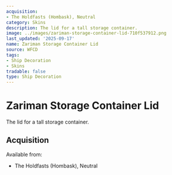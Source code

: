 ```yaml
---
acquisition:
- The Holdfasts (Hombask), Neutral
category: Skins
description: The lid for a tall storage container.
image: ../images/zariman-storage-container-lid-710f537912.png
last_updated: '2025-09-17'
name: Zariman Storage Container Lid
source: WFCD
tags:
- Ship Decoration
- Skins
tradable: false
type: Ship Decoration
---
```


# Zariman Storage Container Lid

The lid for a tall storage container.

## Acquisition

Available from:
- The Holdfasts (Hombask), Neutral

